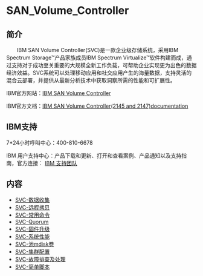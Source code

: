 # SAN_Volume_Controller

## 简介
&#8195;&#8195;IBM SAN Volume Controller(SVC)是一款企业级存储系统，采用IBM Spectrum Storage™产品家族成员IBM Spectrum Virtualize™软件构建而成，通过支持对于成功至关重要的大规模全新工作负载，可帮助企业实现更为出色的数据经济效益。SVC系统可以处理移动应用和社交应用产生的海量数据，支持灵活的混合云部署，并提供从最新分析技术中获取洞察所需的性能和可扩展性。

IBM官方网站：[IBM SAN Volume Controller](https://www.ibm.com/cn-zh/marketplace/san-volume-controller?mhsrc=ibmsearch_a&mhq=svc)

IBM官方文档：[IBM SAN Volume Controller(2145 and 2147)documentation](https://www.ibm.com/docs/en/sanvolumecontroller)

## IBM支持
7\*24小时呼叫中心：400-810-6678

IBM 用户支持中心：产品下载和更新、打开和查看案例、产品通知以及支持指南，官方连接：
[IBM 支持团队](https://www.ibm.com/mysupport/s/?language=zh_CN)

## 内容
- [SVC-数据收集](https://gitbook.big1000.com/03-IBM_Storage_System/10-SAN_Volume_Controller/01-SVC-%E6%95%B0%E6%8D%AE%E6%94%B6%E9%9B%86.html)
- [SVC-远程拷贝](https://gitbook.big1000.com/03-IBM_Storage_System/10-SAN_Volume_Controller/02-SVC-%E8%BF%9C%E7%A8%8B%E6%8B%B7%E8%B4%9D.html)
- [SVC-常用命令](https://gitbook.big1000.com/03-IBM_Storage_System/10-SAN_Volume_Controller/03-SVC-%E5%B8%B8%E7%94%A8%E5%91%BD%E4%BB%A4.html)
- [SVC-Quorum](https://gitbook.big1000.com/03-IBM_Storage_System/10-SAN_Volume_Controller/04-SVC-Quorum.html)
- [SVC-固件升级](https://gitbook.big1000.com/03-IBM_Storage_System/10-SAN_Volume_Controller/05-SVC-%E5%9B%BA%E4%BB%B6%E5%8D%87%E7%BA%A7.html)
- [SVC-系统性能](https://gitbook.big1000.com/03-IBM_Storage_System/10-SAN_Volume_Controller/06-SVC-%E7%B3%BB%E7%BB%9F%E6%80%A7%E8%83%BD.html)
- [SVC-池mdisk卷](https://gitbook.big1000.com/03-IBM_Storage_System/10-SAN_Volume_Controller/07-SVC-%E6%B1%A0mdisk%E5%8D%B7.html)
- [SVC-集群配置]()
- [SVC-故障排查及处理]()
- [SVC-简单脚本](https://gitbook.big1000.com/03-IBM_Storage_System/10-SAN_Volume_Controller/20-SVC-%E7%AE%80%E5%8D%95%E8%84%9A%E6%9C%AC.html)